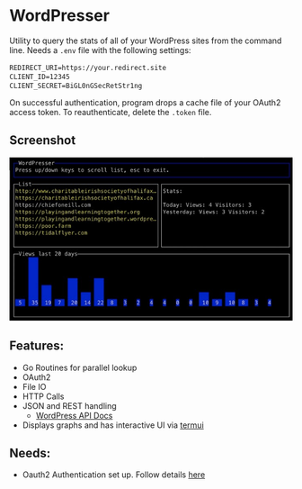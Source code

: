 # WordPresser

Utility to query the stats of all of your WordPress sites from the command line. Needs a `.env` file with the following settings:

```
REDIRECT_URI=https://your.redirect.site
CLIENT_ID=12345
CLIENT_SECRET=BiGL0nGSecRetStr1ng
```

On successful authentication, program drops a cache file of your OAuth2 access token. To reauthenticate, delete the `.token` file.

## Screenshot
![WordPresser In Action](https://raw.githubusercontent.com/RonanOD/WordPresser/main/img/screenshot.jpeg)

## Features:
 * Go Routines for parallel lookup
 * OAuth2
 * File IO
 * HTTP Calls
 * JSON and REST handling
   * [WordPress API Docs](https://developer.wordpress.com/docs/api/)
 * Displays graphs and has interactive UI via [termui](https://github.com/gizak/termui)


## Needs:
 * Oauth2 Authentication set up. Follow details [here](https://developer.wordpress.com/docs/oauth2/)

